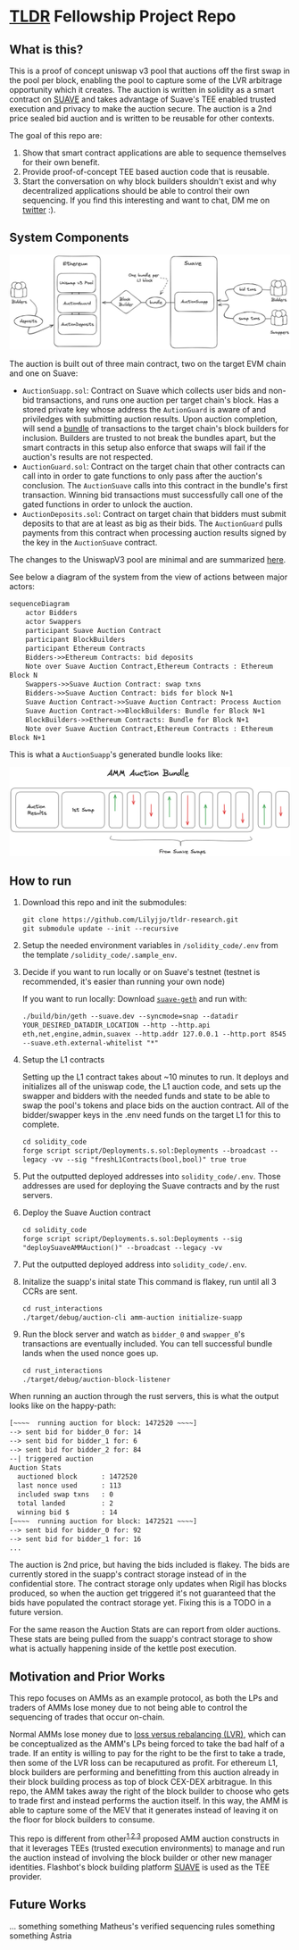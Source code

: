 # [TLDR](https://www.tldresear.ch/) Fellowship Project Repo

## What is this?

This is a proof of concept uniswap v3 pool that auctions off the first swap in the pool per block, enabling the pool to capture some of the LVR arbitrage opportunity which it creates. The auction is written in solidity as a smart contract on [SUAVE](https://suave-alpha.flashbots.net/what-is-suave) and takes advantage of Suave's TEE enabled trusted execution and privacy to make the auction secure. The auction is a 2nd price sealed bid auction and is written to be reusable for other contexts.

The goal of this repo are:

1. Show that smart contract applications are able to sequence themselves for their own benefit.
2. Provide proof-of-concept TEE based auction code that is reusable.
3. Start the conversation on why block builders shouldn't exist and why decentralized applications should be able to control their own sequencing. If you find this interesting and want to chat, DM me on [twitter](https://twitter.com/lobstermindset) :).

## System Components

![System Diagram](./solidity_code/assets/system_diagram.png?raw=true "System Diagram")

The auction is built out of three main contract, two on the target EVM chain and one on Suave:
- `AuctionSuapp.sol`: Contract on Suave which collects user bids and non-bid transactions, and runs one auction per target chain's block. Has a stored private key whose address the `AutionGuard` is aware of and priviledges with submitting auction results. Upon auction completion, will send a [bundle](https://docs.flashbots.net/flashbots-auction/advanced/rpc-endpoint#eth_sendbundle) of transactions to the target chain's block builders for inclusion. Builders are trusted to not break the bundles apart, but the smart contracts in this setup also enforce that swaps will fail if the auction's results are not respected. 
- `AuctionGuard.sol`: Contract on the target chain that other contracts can call into in order to gate functions to only pass after the auction's conclusion. The `AuctionSuave` calls into this contract in the bundle's first transaction. Winning bid transactions must successfully call one of the gated functions in order to unlock the auction.
- `AuctionDeposits.sol`: Contract on target chain that bidders must submit deposits to that are at least as big as their bids. The `AuctionGuard` pulls payments from this contract when processing auction results signed by the key in the `AuctionSuave` contract.

The changes to the UniswapV3 pool are minimal and are summarized [here](https://github.com/Lilyjjo/tldr-research/tree/main/solidity_code#uniswap-modifications).


  
See below a diagram of the system from the view of actions between major actors:
```mermaid
sequenceDiagram
    actor Bidders
    actor Swappers
    participant Suave Auction Contract
    participant BlockBuilders
    participant Ethereum Contracts
    Bidders->>Ethereum Contracts: bid deposits
    Note over Suave Auction Contract,Ethereum Contracts : Ethereum Block N
    Swappers->>Suave Auction Contract: swap txns
    Bidders->>Suave Auction Contract: bids for block N+1
    Suave Auction Contract->>Suave Auction Contract: Process Auction
    Suave Auction Contract->>BlockBuilders: Bundle for Block N+1
    BlockBuilders->>Ethereum Contracts: Bundle for Block N+1 
    Note over Suave Auction Contract,Ethereum Contracts : Ethereum Block N+1
```

This is what a `AuctionSuapp`'s generated bundle looks like:

![Bundle Diagram](./solidity_code/assets/bundle.png?raw=true "Bundle Diagram")


## How to run
1. Download this repo and init the submodules:
   ```
   git clone https://github.com/Lilyjjo/tldr-research.git
   git submodule update --init --recursive
   ```

2. Setup the needed environment variables in `/solidity_code/.env` from the template `/solidity_code/.sample_env`. 

3. Decide if you want to run locally or on Suave's testnet (testnet is recommended, it's easier than running your own node)
   
   If you want to run locally:
   Download [`suave-geth`](https://github.com/flashbots/suave-geth) and run with: 
   ```
   ./build/bin/geth --suave.dev --syncmode=snap --datadir YOUR_DESIRED_DATADIR_LOCATION --http --http.api eth,net,engine,admin,suavex --http.addr 127.0.0.1 --http.port 8545 --suave.eth.external-whitelist "*"
   ```

4. Setup the L1 contracts
   
   Setting up the L1 contract takes about ~10 minutes to run. It deploys and initializes all of the uniswap code, the L1 auction code, and sets up the swapper and bidders with the needed funds and state to be able to swap the pool's tokens and place bids on the auction contract. All of the bidder/swapper keys in the .env need funds on the target L1 for this to complete. 
   ```
   cd solidity_code
   forge script script/Deployments.s.sol:Deployments --broadcast --legacy -vv --sig "freshL1Contracts(bool,bool)" true true
   ```
5. Put the outputted deployed addresses into `solidity_code/.env`. Those addresses are used for deploying the Suave contracts and by the rust servers.
6. Deploy the Suave Auction contract
   ```
   cd solidity_code
   forge script script/Deployments.s.sol:Deployments --sig "deploySuaveAMMAuction()" --broadcast --legacy -vv
   ```
7. Put the outputted deployed address into `solidity_code/.env`.
8. Initalize the suapp's inital state
   This command is flakey, run until all 3 CCRs are sent.
   ```
   cd rust_interactions
   ./target/debug/auction-cli amm-auction initialize-suapp
   ```
9. Run the block server and watch as `bidder_0` and `swapper_0`'s transactions are eventually included. You can tell successful bundle lands when the used nonce goes up.
   ```
   cd rust_interactions
   ./target/debug/auction-block-listener
   ```

When running an auction through the rust servers, this is what the output looks like on the happy-path:
```
[~~~~  running auction for block: 1472520 ~~~~]
--> sent bid for bidder_0 for: 14
--> sent bid for bidder_1 for: 6
--> sent bid for bidder_2 for: 84
--| triggered auction
Auction Stats
  auctioned block      : 1472520
  last nonce used      : 113
  included swap txns   : 0
  total landed         : 2
  winning bid $        : 14
[~~~~  running auction for block: 1472521 ~~~~]
--> sent bid for bidder_0 for: 92
--> sent bid for bidder_1 for: 16
...
```
The auction is 2nd price, but having the bids included is flakey. The bids are currently stored in the suapp's contract storage instead of in the confidential store. The contract storage only updates when Rigil has blocks produced, so when the auction get triggered it's not guaranteed that the bids have populated the contract storage yet. Fixing this is a TODO in a future version. 

For the same reason the Auction Stats are can report from older auctions. These stats are being pulled from the suapp's contract storage to show what is actually happening inside of the kettle post execution. 

## Motivation and Prior Works
This repo focuses on AMMs as an example protocol, as both the LPs and traders of AMMs lose money due to not being able to control the sequencing of trades that occur on-chain.

Normal AMMs lose money due to [loss versus rebalancing (LVR)](https://a16zcrypto.com/posts/article/lvr-quantifying-the-cost-of-providing-liquidity-to-automated-market-makers/), which can be conceptualized as the AMM's LPs being forced to take the bad half of a trade. If an entity is willing to pay for the right to be the first to take a trade, then some of the LVR loss can be recaputured as profit. For ethereum L1, block builders are performing and benefitting from this auction already in their block building process as top of block CEX-DEX arbitrague. In this repo, the AMM takes away the right of the block builder to choose who gets to trade first and instead performs the auction itself. In this way, the AMM is able to capture some of the MEV that it generates instead of leaving it on the floor for block builders to consume. 

This repo is different from other<sup>[1](https://arxiv.org/html/2403.03367v1),[2](https://ethresear.ch/t/mev-capturing-amm-mcamm/13336),[3](https://arxiv.org/abs/2210.10601)</sup> proposed AMM auction constructs in that it leverages TEEs (trusted execution environments) to manage and run the auction instead of involving the block builder or other new manager identities. Flashbot's block building platform [SUAVE](https://suave-alpha.flashbots.net/what-is-suave) is used as the TEE provider. 

## Future Works

... something something Matheus's verified sequencing rules something something Astria 
